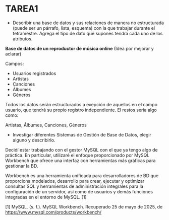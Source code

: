 # TAREA1
- Describir una base de datos y sus relaciones de manera no estructurada (puede ser un párrafo, lista, esquema) con la que trabajar durante el tetramestre. Agrega el tipo de dato que supones tendrá cada uno de los atributos.

**Base de datos de un reproductor de música online**
(Idea por mejorar y aclarar)

Campos:
- Usuarios registrados
- Artistas
- Canciones
- Álbumes
- Géneros

Todos los datos serán estructurados a exepción de aquellos en el campo usuario, que tendrá su propio registro independiente. El restos sería algo como:

Artistas, Álbumes, Canciones, Géneros

- Investigar diferentes Sistemas de Gestión de Base de Datos, elegir alguno y describirlo.

Decidí estar trabajando con el gestor MySQL con el que ya tengo algo de práctica. En particular, utilizaré el enfoque proporcionado por MySQL Workbench que ofrece una interfaz con herramientas más gráficas para gestionar la BD.

Workbench es una herramienta unificada para desarrolladores de BD que proporciona modelados, desarrollo para crear, ejecutar y optimizar consultas SQL y herramientas de administración integrales para la configuración de un servidor, así como de usuarios y demás funciones integradas en el entorno de MySQL. [1]

[1] MySQL. (s. f.). MySQL Workbench. Recuperado 25 de mayo de 2025, de https://www.mysql.com/products/workbench/